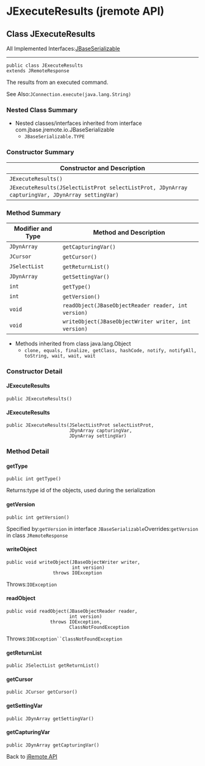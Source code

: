 # JExecuteResults (jremote API)

<PageHeader />

## Class JExecuteResults

All Implemented Interfaces:[JBaseSerializable](./../io/jbaseserializable-(jremote-api) "interface in com.jbase.jremote.io")
* * *


```
public class JExecuteResults
extends JRemoteResponse
```

The results from an executed command.

See Also:`JConnection.execute(java.lang.String)`

### Nested Class Summary



- Nested classes/interfaces inherited from interface com.jbase.jremote.io.JBaseSerializable
    - `JBaseSerializable.TYPE`








### Constructor Summary


| Constructor and Description<br> |
| --- |
| `JExecuteResults()` <br> |
| `JExecuteResults(JSelectListProt selectListProt, JDynArray capturingVar, JDynArray settingVar)` <br> |






### Method Summary


| Modifier and Type<br> | Method and Description<br> |
| --- | --- |
| `JDynArray`<br> | `getCapturingVar()` <br> |
| `JCursor`<br> | `getCursor()` <br> |
| `JSelectList`<br> | `getReturnList()` <br> |
| `JDynArray`<br> | `getSettingVar()` <br> |
| `int`<br> | `getType()` <br> |
| `int`<br> | `getVersion()` <br> |
| `void`<br> | `readObject(JBaseObjectReader reader, int version)` <br> |
| `void`<br> | `writeObject(JBaseObjectWriter writer, int version)` <br> |


- Methods inherited from class java.lang.Object
    - `clone, equals, finalize, getClass, hashCode, notify, notifyAll, toString, wait, wait, wait`

### Constructor Detail



#### JExecuteResults

```
public JExecuteResults()
```

#### JExecuteResults

```
public JExecuteResults(JSelectListProt selectListProt,
                       JDynArray capturingVar,
                       JDynArray settingVar)
```





### Method Detail

#### getType

```
public int getType()
```
Returns:type id of the objects, used during the serialization
#### getVersion

```
public int getVersion()
```
Specified by:`getVersion` in interface `JBaseSerializable`Overrides:`getVersion` in class `JRemoteResponse`
#### writeObject

```
public void writeObject(JBaseObjectWriter writer,
                        int version)
                 throws IOException
```
Throws:`IOException`
#### readObject

```
public void readObject(JBaseObjectReader reader,
                       int version)
                throws IOException,
                       ClassNotFoundException
```
Throws:`IOException``ClassNotFoundException`
#### getReturnList

```
public JSelectList getReturnList()
```



#### getCursor

```
public JCursor getCursor()
```



#### getSettingVar

```
public JDynArray getSettingVar()
```



#### getCapturingVar

```
public JDynArray getCapturingVar()
```





Back to [jRemote API](../../../../jremote-api/README.md)

  
<PageFooter />
